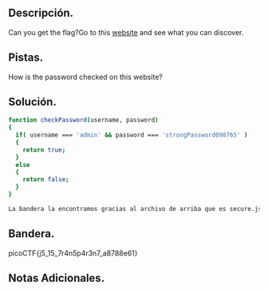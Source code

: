 ## Descripción.
Can you get the flag?Go to this [website](http://saturn.picoctf.net:55983/) and see what you can discover.

## Pistas.
How is the password checked on this website?

## Solución.
``` bash
function checkPassword(username, password)
{
  if( username === 'admin' && password === 'strongPassword098765' )
  {
    return true;
  }
  else
  {
    return false;
  }
}

La bandera la encontramos gracias al archivo de arriba que es secure.js ya que nos indica la comprobacion del usuario correcto y asi pudimos acceder a la bandera.
```

## Bandera.
picoCTF{j5_15_7r4n5p4r3n7_a8788e61}

## Notas Adicionales.

